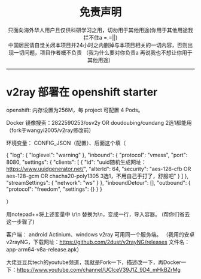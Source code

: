 
<h1 align="center"> 免责声明 </h1>


<p align="center">
只面向海外华人用户且仅供科研学习之用，切勿用于其他用途(你用于其他用途我拦不住a =.=||)
<br>
中国居民请自觉关闭本项目并24小时之内删掉与本项目相关的一切内容，否则出现一切问题，项目作者概不负责
（我为什么要对你负责a 再说我也不想让你用于其他用途）
</p>
<hr>



# v2ray 部署在 openshift starter
openshift: 内存设置为256M，每 project 可配置 4 Pods。



Docker 镜像搜索：2822590253/osv2y       OR         doudoubing/cundang 2选1都能用
（fork于wangyi2005/v2ray修改前）

环境变量： CONFIG_JSON（配置）、后面这个填（

{
  "log": {
    "loglevel": "warning"
  },
  "inbound": {
    "protocol": "vmess",
    "port": 8080,
    "settings": {
      "clients": [
        {
          "id": "uuid随机生成网址：https://www.uuidgenerator.net/",
          "alterId": 64,
          "security": "aes-128-cfb OR aes-128-gcm OR chacha20-poly1305 3选1，不用自己手打了，舒服吧"
        }
      ]
    },
    "streamSettings": {
      "network": "ws"
    }
  },
  "inboundDetour": [],
  "outbound": {
    "protocol": "freedom",
   "settings": {}
  }
}

）


用notepad++将上述变量中 \r\n 替换为\\n，变成一行，导入容器。
(帮你们省去这一步骤了)

客户端： android Actinium、windows v2ray 可用同一个服务端。
（我用的安卓v2rayNG，下载网址：https://github.com/2dust/v2rayNG/releases
文件名：app-arm64-v8a-release.apk）

大佬豆豆兵tech的youtube频道，我就是Fork一下，描述改一下，再Docker一下：https://www.youtube.com/channel/UClceV39J1Z_9D4_mHkBZrMg

